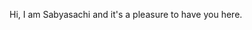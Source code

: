 Hi, I am Sabyasachi and it's a pleasure to have you here. 





<!---
sabyasachi-mukherjee/sabyasachi-mukherjee is a ✨ special ✨ repository because its `README.md` (this file) appears on your GitHub profile.
You can click the Preview link to take a look at your changes.
--->
